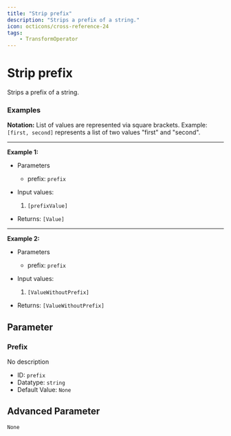 ```yaml
---
title: "Strip prefix"
description: "Strips a prefix of a string."
icon: octicons/cross-reference-24
tags: 
    - TransformOperator
---
```

# Strip prefix
<!-- This file was generated - DO NOT CHANGE IT MANUALLY -->



Strips a prefix of a string.

### Examples

**Notation:** List of values are represented via square brackets. Example: `[first, second]` represents a list of two values "first" and "second".

---
**Example 1:**

* Parameters
    * prefix: `prefix`

* Input values:
    1. `[prefixValue]`

* Returns: `[Value]`


---
**Example 2:**

* Parameters
    * prefix: `prefix`

* Input values:
    1. `[ValueWithoutPrefix]`

* Returns: `[ValueWithoutPrefix]`




## Parameter

### Prefix

No description

- ID: `prefix`
- Datatype: `string`
- Default Value: `None`





## Advanced Parameter

`None`